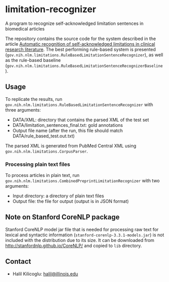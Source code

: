 # limitation-recognizer

A program to recognize self-acknowledged limitation sentences in biomedical articles

The repository contains the source code for the system described in the article [Automatic recognition of self-acknowledged limitations in clinical research literature](https://academic.oup.com/jamia/article/25/7/855/4990607). The best performing rule-based system is presented (`gov.nih.nlm.limitations.RuleBasedLimitationSentenceRecognizer`), as well as the rule-based baseline (`gov.nih.nlm.limitations.RuleBasedLimitationSentenceRecognizerBaseline`).  

## Usage 

To replicate the results, run `gov.nih.nlm.limitations.RuleBasedLimitationSentenceRecognizer` with three arguments:
- DATA/XML: directory that contains the parsed XML of the test set
- DATA/limitation\_sentences\_final.txt: gold annotations
- Output file name (after the run, this file should match DATA/rule\_based\_test.out.txt)

The parsed XML is generated from PubMed Central XML using `gov.nih.nlm.limitations.CorpusParser`. 

### Processing plain text files

To process articles in plain text, run  `gov.nih.nlm.limitations.CombinedPreprintLimitationRecognizer` with two arguments:
- Input directory: a directory of plain text files
- Output file: the file for output (output is in JSON format)

## Note on Stanford CoreNLP package

Stanford CoreNLP model jar file that is needed for processing raw text for lexical and syntactic information (`stanford-corenlp-3.3.1-models.jar`) is  not included with the distribution due to its size. It can be downloaded from  <http://stanfordnlp.github.io/CoreNLP/> and copied to `lib` directory.

## Contact

- Halil Kilicoglu:      [halil@illinois.edu](mailto:halil@illinois.edu)

